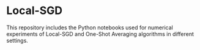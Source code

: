 # Local-SGD

This repository includes the Python notebooks used for numerical experiments of Local-SGD and One-Shot Averaging algorithms in different settings. 
